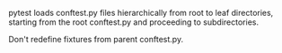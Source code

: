pytest loads conftest.py files hierarchically from root to leaf directories, starting from the root conftest.py and proceeding to subdirectories.

Don't redefine fixtures from parent conftest.py.